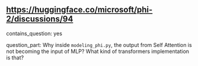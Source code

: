 ## https://huggingface.co/microsoft/phi-2/discussions/94

contains_question: yes

question_part: Why inside `modeling_phi.py`, the output from Self Attention is not becoming the input of MLP?
What kind of transformers implementation is that?
